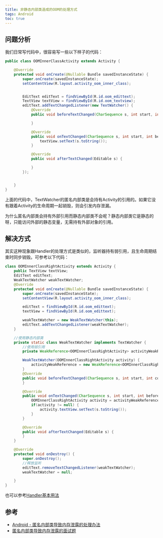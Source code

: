 ```yaml
---
title: 非静态内部类造成的OOM的处理方式
tags: Android
toc: true
---
```


## 问题分析

我们日常写代码中，很容易写一些以下样子的代码：

```java
public class OOMInnerClassActivity extends Activity {

    @Override
    protected void onCreate(@Nullable Bundle savedInstanceState) {
        super.onCreate(savedInstanceState);
        setContentView(R.layout.activity_oom_inner_class);


        EditText editText = findViewById(R.id.oom_edittext);
        TextView textView = findViewById(R.id.oom_textview);
        editText.addTextChangedListener(new TextWatcher() {
            @Override
            public void beforeTextChanged(CharSequence s, int start, int count, int after) {

            }

            @Override
            public void onTextChanged(CharSequence s, int start, int before, int count) {
                textView.setText(s.toString());
            }

            @Override
            public void afterTextChanged(Editable s) {

            }
        });


    }
}
```

上面的代码中，TextWatcher的匿名内部类是会持有Activity的引用的。如果它没有跟着Activity的生命周期一起销毁，则会引发内存泄漏。

为什么匿名内部类会持有外部引用而静态内部类不会呢？静态内部类它是静态的呀，只能访问外部的静态变量，无需持有外部对象的引用。



## 解决方式

其实这种现象跟Handler的处理方式是类似的，监听器持有弱引用，且生命周期结束时同步销毁。可参考以下代码：

```java
class OOMInnerClassRightActivity extends Activity {
    public TextView textView;
    EditText editText;
    WeakTextWatcher weakTextWatcher;
    @Override
    protected void onCreate(@Nullable Bundle savedInstanceState) {
        super.onCreate(savedInstanceState);
        setContentView(R.layout.activity_oom_inner_class);

        editText = findViewById(R.id.oom_edittext);
        textView = findViewById(R.id.oom_edittext);

        weakTextWatcher = new WeakTextWatcher(this);
        editText.addTextChangedListener(weakTextWatcher);
    }

    //使用静态内部类
    private static class WeakTextWatcher implements TextWatcher {
        //使用弱引用
        private WeakReference<OOMInnerClassRightActivity> activityWeakReference;

        WeakTextWatcher(OOMInnerClassRightActivity activity) {
            activityWeakReference = new WeakReference<OOMInnerClassRightActivity>(activity);
        }
        @Override
        public void beforeTextChanged(CharSequence s, int start, int count, int after) {
        }

        @Override
        public void onTextChanged(CharSequence s, int start, int before, int count) {
            OOMInnerClassRightActivity activity = activityWeakReference.get();
            if(activity != null) {
                activity.textView.setText(s.toString());
            }
        }

        @Override
        public void afterTextChanged(Editable s) {
        }
    }

    @Override
    protected void onDestroy() {
        super.onDestroy();
        //释放监听
        editText.removeTextChangedListener(weakTextWatcher);
        weakTextWatcher = null;

    }
}
```

也可以参考[Handler基本用法](/wiki/Android/基础/Handler基本用法/)

## 参考

- [Android - 匿名内部类导致内存泄露的处理办法](http://cashow.github.io/Android-Anonymous-Inner-Class-Leaks-Memory.html)
- [匿名内部类导致内存泄露的面试题](https://cloud.tencent.com/developer/article/1179625)
